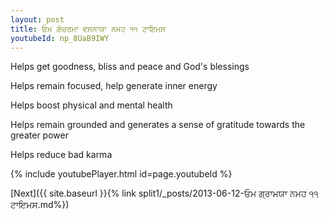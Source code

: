 ```yaml
---
layout: post
title: ਓਮ ਗੋਚਰਮਾ ਵਸਨਾਯਾ ਨਮਹ ੧੧ ਟਾਇਮਸ
youtubeId: np_8UaB9IWY
---
```

 
 
Helps get goodness, bliss and peace and God's blessings
 
Helps remain focused, help generate inner energy 
 
Helps boost physical and mental health 
 
Helps remain grounded and generates a sense of gratitude towards the greater power 
 
Helps reduce bad karma
 
 
 
 


{% include youtubePlayer.html id=page.youtubeId %}
 
[Next]({{ site.baseurl }}{% link  split1/_posts/2013-06-12-ਓਮ ਗ੍ਰਾਮਯਾ ਨਮਹ ੧੧ ਟਾਇਮਸ.md%})
 
